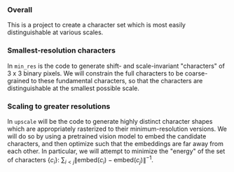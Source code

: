 ### Overall
This is a project to create a character set which is most easily distinguishable at various scales.

### Smallest-resolution characters
In `min_res` is the code to generate shift- and scale-invariant "characters" of 3 x 3 binary pixels.
We will constrain the full characters to be coarse-grained to these fundamental characters, so that the characters are distinguishable at the smallest possible scale.

### Scaling to greater resolutions
In `upscale` will be the code to generate highly distinct character shapes which are appropriately rasterized to their minimum-resolution versions.
We will do so by using a pretrained vision model to embed the candidate characters, and then optimize such that the embeddings are far away from each other.
In particular, we will attempt to minimize the "energy" of the set of characters $\{c_i\}$:
$\sum_{i < j} \|\text{embed}(c_i) - \text{embed}(c_j)\|^{-1}$.
